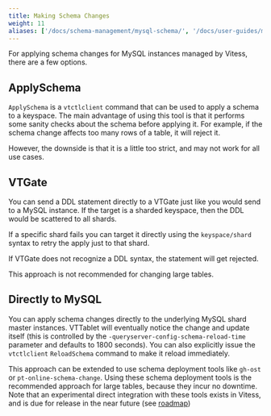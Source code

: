 ```yaml
---
title: Making Schema Changes
weight: 11
aliases: ['/docs/schema-management/mysql-schema/', '/docs/user-guides/mysql-schema/']
---
```


For applying schema changes for MySQL instances managed by Vitess, there are a few options.

## ApplySchema

`ApplySchema` is a `vtctlclient` command that can be used to apply a schema to a keyspace. The main advantage of using this
tool is that it performs some sanity checks about the schema before applying it. For example, if the schema change
affects too many rows of a table, it will reject it.

However, the downside is that it is a little too strict, and may not work for all use cases.

## VTGate

You can send a DDL statement directly to a VTGate just like you would send to a MySQL instance. If the target is a sharded keyspace,
then the DDL would be scattered to all shards.

If a specific shard fails you can target it directly using the `keyspace/shard` syntax to retry the apply just to that shard.

If VTGate does not recognize a DDL syntax, the statement will get rejected.

This approach is not recommended for changing large tables.

## Directly to MySQL

You can apply schema changes directly to the underlying MySQL shard master instances. VTTablet will eventually notice the change
and update itself (this is controlled by the `-queryserver-config-schema-reload-time` parameter and defaults to 1800 seconds).
You can also explicitly issue the `vtctlclient` `ReloadSchema` command to make it reload immediately.

This approach can be extended to use schema deployment tools like `gh-ost` or
`pt-online-schema-change`. Using these schema deployment tools is the
recommended approach for large tables, because they incur no downtime.
Note that an experimental direct integration with these tools exists
in Vitess, and is due for release in the near future (see
[roadmap](../../resources/roadmap/))
